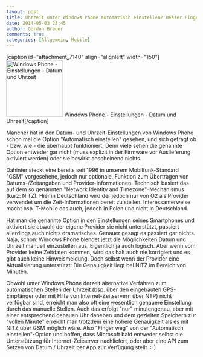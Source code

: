 ```yaml
---
layout: post
title: Uhrzeit unter Windows Phone automatisch einstellen? Besser Finger weg.
date: 2014-05-03 23:45
author: Gordon Breuer
comments: true
categories: [Allgemein, Mobile]
---
```

[caption id="attachment_7140" align="alignleft" width="150"]<a href="http://anheledirwp.blob.core.windows.net/wordpress/2014/06/wp_ss_20140110_00012.png"><img class="wp-image-7140 size-thumbnail" src="http://anheledirwp.blob.core.windows.net/wordpress/2014/06/wp_ss_20140110_00012-150x150.png" alt="Windows Phone - Einstellungen - Datum und Uhrzeit" width="150" height="150" /></a> Windows Phone - Einstellungen - Datum und Uhrzeit[/caption]

Mancher hat in den Datum- und Uhrzeit-Einstellungen von Windows Phone schon mal die Option "Automatisch einstellen" gesehen, und sich gefragt ob - bzw. wie - die überhaupt funktioniert. Denn viele sehen die genannte Option entweder gar nicht (muss explizit in der Firmware vor Auslieferung aktiviert werden) oder sie bewirkt anscheinend nichts.

Dahinter steckt eine bereits seit 1996 in unserem Mobilfunk-Standard "GSM" vorgesehene, jedoch nur optionale, Funktion zum Übertragen von Datums-/Zeitangaben und Provider-Informationen. Technisch basiert das auf dem so genannten "Network Identity and Timezone"-Mechanismus (kurz: NITZ). Hier in Deutschland wird der jedoch nur von O2 als Provider verwendet um die Zeit-Informationen bereit zu stellen. Interessanterweise macht bsp. T-Mobile das auch, jedoch in Polen und nicht in Deutschland.

Hat man die genannte Option in den Einstellungen seines Smartphones und aktiviert sie obwohl der eigene Provider sie nicht unterstützt, passiert allerdings auch nichts dramatisches. Genauer gesagt es passiert gar nichts. Naja, schon: Windows Phone blendet jetzt die Möglichkeiten Datum und Uhrzeit manuell einzustellen aus. Eigentlich ja auch logisch. Aber wenn vom Provider keine Zeitdaten kommen, wird das halt auch nie korrigiert und es gibt auch keine Hinweismeldung. Doch selbst wenn der Provider eine Aktualisierung unterstützt: Die Genauigkeit liegt bei NITZ im Bereich von Minuten.

Obwohl unter Windows Phone derzeit alternative Verfahren zum automatischen Stellen der Uhrzeit (bsp. über den eingebauten GPS-Empfänger oder mit Hilfe von Internet-Zeitservern über NTP) nicht verfügbar sind, erreicht man also oft eine wesentlich genauere Einstellung durch das manuelle Stellen. Auch das erfolgt "nur" minutengenau, aber mit einer entsprechend genauen Uhr daneben und dem gezielten Speichern zur "vollen Minute" erreicht man trotzdem eine höhere Genauigkeit als es mit NITZ über GSM möglich wäre. Also "Finger weg" von der "Automatisch einstellen"-Option und hoffen, dass Microsoft bald entweder selbst die Unterstützung für Internet-Zeitserver nachliefert, oder aber eine API zum Setzen von Datum / Uhrzeit per App zur Verfügung stellt. :-)
